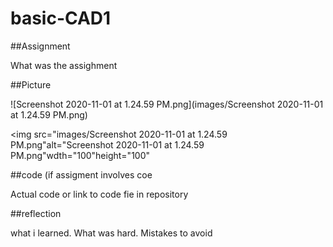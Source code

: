# basic-CAD1



##Assignment

What was the assighment

##Picture

![Screenshot 2020-11-01 at 1.24.59 PM.png](images/Screenshot 2020-11-01 at 1.24.59 PM.png)

<img src="images/Screenshot 2020-11-01 at 1.24.59 PM.png"alt="Screenshot 2020-11-01 at 1.24.59 PM.png"wdth="100"height="100"

##code (if assigment involves coe

Actual code or link to code fie in repository

##reflection

what i learned. What was hard. Mistakes to avoid
